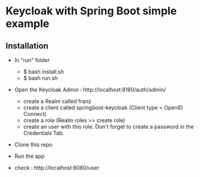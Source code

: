 # Keycloak with Spring Boot simple example

## Installation
- In "run" folder
  - $ bash install.sh
  - $ bash run.sh

- Open the Keycloak Admin : http://localhost:8180/auth/admin/
  - create a Realm called franz
  - create a client called springboot-keycloak (Client type = OpenID Connect)
  - create a role (Realm roles >> create role)
  - create an user with this role. Don't forget to create a password in the Credentials Tab.

- Clone this repo

- Run the app

- check : http://localhost:8080/user
